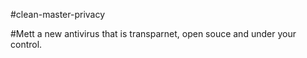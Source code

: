 #clean-master-privacy

#Mett a new antivirus that is transparnet, open souce and under your control.
